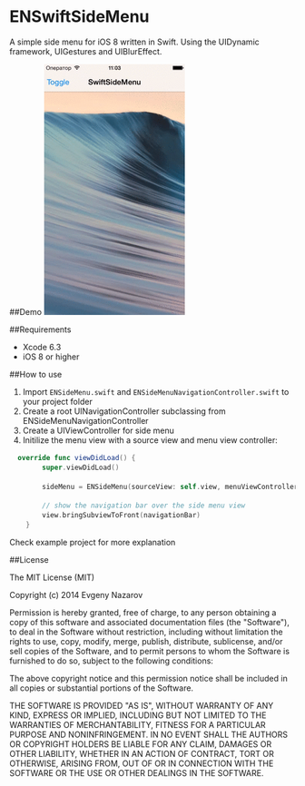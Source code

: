 ENSwiftSideMenu
===============

A simple side menu for iOS 8 written in Swift. Using the UIDynamic framework, UIGestures and UIBlurEffect.

##Demo
![](https://raw.githubusercontent.com/evnaz/ENSwiftSideMenu/master/side_menu.gif)

##Requirements
* Xcode 6.3
* iOS 8 or higher

##How to use
1. Import `ENSideMenu.swift` and `ENSideMenuNavigationController.swift` to your project folder
2. Create a root UINavigationController subclassing from ENSideMenuNavigationController
3. Create a UIViewController for side menu
4. Initilize the menu view with a source view and menu view controller:
```swift
  override func viewDidLoad() {
        super.viewDidLoad()
        
        sideMenu = ENSideMenu(sourceView: self.view, menuViewController: MyMenuViewController(), menuPosition:.Left)
        
        // show the navigation bar over the side menu view
        view.bringSubviewToFront(navigationBar)
    }
```

Check example project for more explanation

##License

The MIT License (MIT)

Copyright (c) 2014 Evgeny Nazarov

Permission is hereby granted, free of charge, to any person obtaining a copy of this software and associated documentation files (the "Software"), to deal in the Software without restriction, including without limitation the rights to use, copy, modify, merge, publish, distribute, sublicense, and/or sell copies of the Software, and to permit persons to whom the Software is furnished to do so, subject to the following conditions:

The above copyright notice and this permission notice shall be included in all copies or substantial portions of the Software.

THE SOFTWARE IS PROVIDED "AS IS", WITHOUT WARRANTY OF ANY KIND, EXPRESS OR IMPLIED, INCLUDING BUT NOT LIMITED TO THE WARRANTIES OF MERCHANTABILITY, FITNESS FOR A PARTICULAR PURPOSE AND NONINFRINGEMENT. IN NO EVENT SHALL THE AUTHORS OR COPYRIGHT HOLDERS BE LIABLE FOR ANY CLAIM, DAMAGES OR OTHER LIABILITY, WHETHER IN AN ACTION OF CONTRACT, TORT OR OTHERWISE, ARISING FROM, OUT OF OR IN CONNECTION WITH THE SOFTWARE OR THE USE OR OTHER DEALINGS IN THE SOFTWARE.

